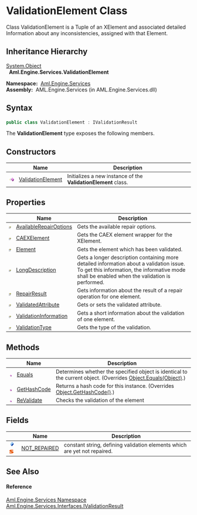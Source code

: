 ValidationElement Class
=======================
Class ValidationElement is a Tuple of an XElement and associated detailed Information about any inconsistencies, assigned with that Element.


Inheritance Hierarchy
---------------------
[System.Object][1]  
  **Aml.Engine.Services.ValidationElement**  

  **Namespace:**  [Aml.Engine.Services][2]  
  **Assembly:**  AML.Engine.Services (in AML.Engine.Services.dll)

Syntax
------

```csharp
public class ValidationElement : IValidationResult
```

The **ValidationElement** type exposes the following members.


Constructors
------------

                 | Name                   | Description                                                    
---------------- | ---------------------- | -------------------------------------------------------------- 
![Public method] | [ValidationElement][3] | Initializes a new instance of the **ValidationElement** class. 


Properties
----------

                   | Name                        | Description                                                                                                                                                                               
------------------ | --------------------------- | ----------------------------------------------------------------------------------------------------------------------------------------------------------------------------------------- 
![Public property] | [AvailableRepairOptions][4] | Gets the available repair options.                                                                                                                                                        
![Public property] | [CAEXElement][5]            | Gets the CAEX element wrapper for the XElement.                                                                                                                                           
![Public property] | [Element][6]                | Gets the element which has been validated.                                                                                                                                                
![Public property] | [LongDescription][7]        | Gets a longer description containing more detailed information about a validation issue. To get this information, the informative mode shall be enabled when the validation is performed. 
![Public property] | [RepairResult][8]           | Gets information about the result of a repair operation for one element.                                                                                                                  
![Public property] | [ValidatedAttribute][9]     | Gets or sets the validated attribute.                                                                                                                                                     
![Public property] | [ValidationInformation][10] | Gets a short information about the validation of one element.                                                                                                                             
![Public property] | [ValidationType][11]        | Gets the type of the validation.                                                                                                                                                          


Methods
-------

                 | Name              | Description                                                                                                          
---------------- | ----------------- | -------------------------------------------------------------------------------------------------------------------- 
![Public method] | [Equals][12]      | Determines whether the specified object is identical to the current object. (Overrides [Object.Equals(Object)][13].) 
![Public method] | [GetHashCode][14] | Returns a hash code for this instance. (Overrides [Object.GetHashCode()][15].)                                       
![Public method] | [ReValidate][16]  | Checks the validation of the element                                                                                 


Fields
------

                                | Name               | Description                                                               
------------------------------- | ------------------ | ------------------------------------------------------------------------- 
![Public field]![Static member] | [NOT_REPAIRED][17] | constant string, defining validation elements which are yet not repaired. 


See Also
--------

#### Reference
[Aml.Engine.Services Namespace][2]  
[Aml.Engine.Services.Interfaces.IValidationResult][18]  

[1]: https://docs.microsoft.com/dotnet/api/system.object
[2]: ../README.md
[3]: _ctor.md
[4]: AvailableRepairOptions.md
[5]: CAEXElement.md
[6]: Element.md
[7]: LongDescription.md
[8]: RepairResult.md
[9]: ValidatedAttribute.md
[10]: ValidationInformation.md
[11]: ValidationType.md
[12]: Equals.md
[13]: https://docs.microsoft.com/dotnet/api/system.object.equals#System_Object_Equals_System_Object_
[14]: GetHashCode.md
[15]: https://docs.microsoft.com/dotnet/api/system.object.gethashcode#System_Object_GetHashCode
[16]: ReValidate.md
[17]: NOT_REPAIRED.md
[18]: ../../Aml.Engine.Services.Interfaces/IValidationResult/README.md
[19]: https://www.automationml.org
[20]: ../../icons/logoShade.png
[Public method]: ../../icons/pubmethod.gif "Public method"
[Public property]: ../../icons/pubproperty.gif "Public property"
[Public field]: ../../icons/pubfield.gif "Public field"
[Static member]: ../../icons/static.gif "Static member"